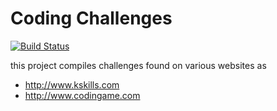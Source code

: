 Coding Challenges
=================

[![Build Status](https://travis-ci.org/fmagnan/kskillsChallenges.png)](https://travis-ci.org/fmagnan/kskillsChallenges)

this project compiles challenges found on various websites as
 * http://www.kskills.com
 * http://www.codingame.com
